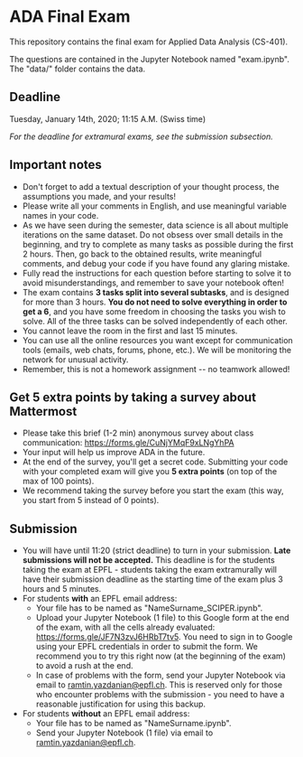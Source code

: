 # ADA Final Exam

This repository contains the final exam for Applied Data Analysis (CS-401).

The questions are contained in the Jupyter Notebook named "exam.ipynb". The "data/" folder contains the data.

## Deadline
Tuesday, January 14th, 2020; 11:15 A.M. (Swiss time)

_For the deadline for extramural exams, see the submission subsection._

## Important notes
* Don't forget to add a textual description of your thought process, the assumptions you made, and your results!
* Please write all your comments in English, and use meaningful variable names in your code.
* As we have seen during the semester, data science is all about multiple iterations on the same dataset. Do not obsess over small details in the beginning, and try to complete as many tasks as possible during the first 2 hours. Then, go back to the obtained results, write meaningful comments, and debug your code if you have found any glaring mistake.
* Fully read the instructions for each question before starting to solve it to avoid misunderstandings, and remember to save your notebook often!
* The exam contains **3 tasks split into several subtasks**, and is designed for more than 3 hours. **You do not need to solve everything in order to get a 6**, and you have some freedom in choosing the tasks you wish to solve. All of the three tasks can be solved independently of each other.
* You cannot leave the room in the first and last 15 minutes.
* You can use all the online resources you want except for communication tools (emails, web chats, forums, phone, etc.). We will be monitoring the network for unusual activity.
* Remember, this is not a homework assignment -- no teamwork allowed!

## Get 5 extra points by taking a survey about Mattermost
* Please take this brief (1-2 min) anonymous survey about class communication: https://forms.gle/CuNjYMqF9xLNgYhPA
* Your input will help us improve ADA in the future.
* At the end of the survey, you'll get a secret code. Submitting your code with your completed exam will give you **5 extra points** (on top of the max of 100 points).
* We recommend taking the survey before you start the exam (this way, you start from 5 instead of 0 points).

## Submission
* You will have until 11:20 (strict deadline) to turn in your submission. **Late submissions will not be accepted.** This deadline is for the students taking the exam at EPFL - students taking the exam extramurally will have their submission deadline as the starting time of the exam plus 3 hours and 5 minutes.
* For students **with** an EPFL email address:
    * Your file has to be named as "NameSurname_SCIPER.ipynb".
    * Upload your Jupyter Notebook (1 file) to this Google form at the end of the exam, with all the cells already evaluated: https://forms.gle/JF7N3zvJ6HRbT7tv5. You need to sign in to Google using your EPFL credentials in order to submit the form. We recommend you to try this right now (at the beginning of the exam) to avoid a rush at the end.
    * In case of problems with the form, send your Jupyter Notebook via email to ramtin.yazdanian@epfl.ch. This is reserved only for those who encounter problems with the submission - you need to have a reasonable justification for using this backup.
* For students **without** an EPFL email address:
    * Your file has to be named as "NameSurname.ipynb".
    * Send your Jupyter Notebook (1 file) via email to ramtin.yazdanian@epfl.ch.